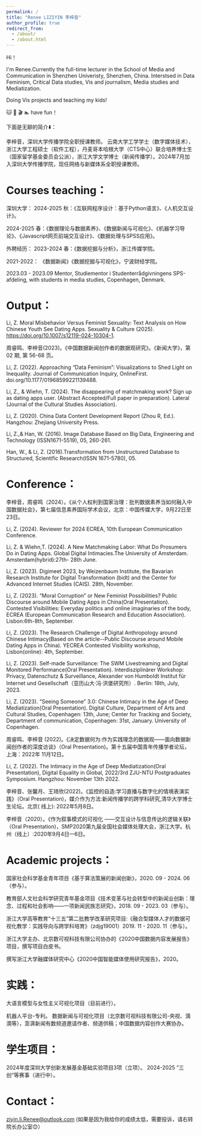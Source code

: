 ```yaml
---
permalink: /
title: "Renee LIZIYIN 李梓音"
author_profile: true
redirect_from: 
  - /about/
  - /about.html
---
```





Hi！ 

I'm Renee.Currently the full-time lecturer in the School of Media and Communication in Shenzhen Univeristy, Shenzhen, China.
Interstsed in Data Feminism, Critical Data studies, Vis and journalism, Media studies and Mediatization.

Doing Vis projects and teaching my kids!

🐱 🍷 🎬 🏊 have fun！



下面是无聊的简介⬇️：

李梓音，深圳大学传播学院全职授课教师。 云南大学工学学士（数字媒体技术），浙江大学工程硕士（软件工程），丹麦哥本哈根大学（CTS中心）联合培养博士生（国家留学基金委员会公派），浙江大学文学博士（新闻传播学）。2024年7月加入深圳大学传播学院，现任网络与新媒体系全职授课教师。

Courses teaching： 
======

深圳大学： 
2024-2025 秋：《互联网程序设计：基于Python语言》、《人机交互设计》。 

2024-2025 春：《数据理论与数据素养》、《数据新闻与可视化》、《机器学习导论》、《Javascript网页前端交互设计》、《数据处理与SPSS应用》。

外聘经历： 
2023-2024 春：《数据挖掘与分析》，浙江传媒学院。 

2021-2022： 《数据新闻》《数据挖掘与可视化》，宁波财经学院。

2023.03 - 2023.09 Mentor, Studiementor i Studenterrådgivningens SPS-afdeling, with students in media studies, Copenhagen, Denmark.


Output：
======
Li, Z. Moral Misbehavior Versus Feminist Sexuality: Text Analysis on How Chinese Youth See Dating Apps. Sexuality & Culture (2025). https://doi.org/10.1007/s12119-024-10304-1.

周睿鸣、李梓音(2023)。《中国数据新闻创作者的数据观研究》。《新闻大学》，第 02 期, 第 56-68 页。

Li, Z. (2022). Approaching “Data Feminism”: Visualizations to Shed Light on Inequality. Journal of Communication Inquiry, OnlineFirst. doi.org/10.1177/01968599221139488.

Li, Z., & Wiehn, T. (2024). The disappearing of matchmaking work? Sign up as dating apps user. (Abstract Accepted/Full paper in preparation). Lateral (Journal of the Cultural Studies Association).

Li, Z. (2020). China Data Content Development Report (Zhou R, Ed.). Hangzhou: Zhejiang University Press.

Li, Z.,& Han, W. (2016). Image Database Based on Big Data, Engineering and Technology (ISSN1671-5519), 05, 260-261.

Han, W., & Li, Z. (2016).Transformation from Unstructured Database to Structured, Scientific Research(ISSN 1671-5780), 05.


Conference：
======
李梓音，周睿鸣（2024）。《从个人权利到国家治理：批判数据素养当如何融入中国数据社会》，第七届信息素养国际学术会议，北京：中国传媒大学，9月22日至23日。

Li, Z. (2024). Reviewer for 2024 ECREA, 10th European Communication Conference.

Li, Z. & Wiehn,T. (2024). A New Matchmaking Labor: What Do Prosumers Do in Dating Apps. Global Digital Intimacies.The University of Amsterdam. Amsterdam(hybrid):27th- 28th June.

Li, Z. (2023). Digimeet 2023, by Weizenbaum Institute, the Bavarian Research Institute for Digital Transformation (bidt) and the Center for Advanced Internet Studies (CAIS). 28th, November.

Li, Z. (2023). “Moral Corruption” or New Feminist Possibilities? Public Discourse around Mobile Dating Apps in China(Oral Presentation). Contested Visibilities: Everyday politics and online imaginaries of the body, ECREA (European Communication Research and Education Association). Lisbon:6th-8th, September.

Li, Z. (2023). The Research Challenge of Digital Anthropology around Chinese Intimacy(Based on the article--Public Discourse around Mobile Dating Apps in China). YECREA Contested Visibility workshop, Lisbon(online): 4th, September.

Li, Z. (2023). Self-made Surveillance: The SWM Livestreaming and Digital Monitored Performance(Oral Presentation). Interdisziplinärer Workshop: Privacy, Datenschutz & Surveillance, Alexander von Humboldt Institut für Internet und Gesellschaft（亚历山大·冯·洪堡研究所）. Berlin: 18th, July, 2023.

Li, Z. (2023). “Seeing Someone” 3.0: Chinese Intimacy in the Age of Deep Mediatization(Oral Presentation). Digital Culture, Department of Arts and Cultural Studies, Copenhagen: 13th, June; Center for Tracking and Society, Department of communication, Copenhagen: 31st, January. University of Copenhagen.

周睿鸣、李梓音 (2022)。《决定数据何为:作为实践理念的数据观——面向数据新闻创作者的深度访谈》（Oral Presentation)。第十五届中国青年传播学者论坛，上海：2022年 11月12日。

Li, Z. (2022). The Intimacy in the Age of Deep Mediatization(Oral Presentation), Digital Equality in Global, 2022/3rd ZJU-NTU Postgraduates Symposium. Hangzhou: November 13th 2022.

李梓音、张馨月、王琦欣(2022)。《监控的自造:学习直播与数字化的情境表演实践》（Oral Presentation)，媒介作为方法:新闻传播学的跨学科研究,清华大学博士生论坛。北京( 线上): 2022年5月8日。

李梓音（2020）。《作为叙事模式的可视化 ——交互设计与信息传达的逻辑关联》（Oral Presentation)，SMP2020第九届全国社会媒体处理大会，浙江大学。杭州（线上）:2020年9月4日—6日。


Academic projects： 
======

国家社会科学基金青年项目《基于算法策展的新闻创新》，2020. 09 - 2024. 06（参与）。 

教育部人文社会科学研究青年基金项目《技术变革与社会转型中的新闻业创新：理念、过程和社会影响——一项新闻民族志研究》，2018. 09 - 2023. 03（参与）。 

浙江大学高等教育“十三五”第二批教学改革研究项目:《融合型媒体人才的数据可视化教学：实践导向与跨学科培育》（zdjg19001）2019. 11 - 2020. 11（参与）。 

浙江大学主办、北京数可视科技有限公司协办的《2020中国数据内容发展报告》项目，撰写项目白皮书。 

撰写浙江大学融媒体研究中心《2020中国智能媒体使用研究报告》，2020。


实践：
======
大语言模型与女性主义可视化项目（目前进行）。

机器人平台-专利。 数据新闻与可视化项目（北京数可视科技有限公司-央视、滴滴等），澎湃新闻有数频道邀请作者、频道供稿；中国数据内容创作大赛协办。 

学生项目：
======

2024年度深圳大学创新发展基金基础实验项目3项（立项）。 
2024-2025 ”三创“等赛事（进行中）。

Contact： 
======
ziyin.li.Renee@outlook.com (如果是因为我给你的成绩太低，需要投诉，请右转院长办公室😊）
